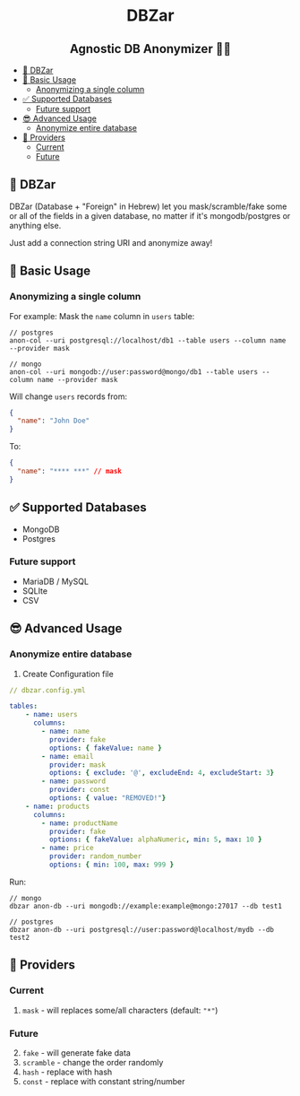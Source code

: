 <h1 align="center">DBZar</h1>
<h2 align="center">Agnostic DB Anonymizer 🔁👻</h2>

- [👻 DBZar](#-dbzar)
- [🔁 Basic Usage](#-basic-usage)
  - [Anonymizing a single column](#anonymizing-a-single-column)
- [✅ Supported Databases](#-supported-databases)
  - [Future support](#future-support)
- [😎 Advanced Usage](#-advanced-usage)
  - [Anonymize entire database](#anonymize-entire-database)
- [🔧 Providers](#-providers)
  - [Current](#current)
  - [Future](#future)

## 👻 DBZar

DBZar (Database + "Foreign" in Hebrew) let you mask/scramble/fake some or all
of the fields in a given database, no matter if it's mongodb/postgres or anything else.

Just add a connection string URI and anonymize away!

## 🔁 Basic Usage

### Anonymizing a single column

For example: Mask the `name` column in `users` table:

```
// postgres
anon-col --uri postgresql://localhost/db1 --table users --column name --provider mask

// mongo
anon-col --uri mongodb://user:password@mongo/db1 --table users --column name --provider mask
```

Will change `users` records from:

```json
{
  "name": "John Doe"
}
```

To:

```json
{
  "name": "**** ***" // mask
}
```

## ✅ Supported Databases

- MongoDB
- Postgres

### Future support

- MariaDB / MySQL
- SQLIte
- CSV

## 😎 Advanced Usage

### Anonymize entire database

1. Create Configuration file

```yaml
// dbzar.config.yml

tables:
    - name: users
      columns:
        - name: name
          provider: fake
          options: { fakeValue: name }
        - name: email
          provider: mask
          options: { exclude: '@', excludeEnd: 4, excludeStart: 3}
        - name: password
          provider: const
          options: { value: "REMOVED!"}
    - name: products
      columns:
        - name: productName
          provider: fake
          options: { fakeValue: alphaNumeric, min: 5, max: 10 }
        - name: price
          provider: random_number
          options: { min: 100, max: 999 }

```

Run:

```
// mongo
dbzar anon-db --uri mongodb://example:example@mongo:27017 --db test1

// postgres
dbzar anon-db --uri postgresql://user:password@localhost/mydb --db test2
```

## 🔧 Providers

### Current

1. `mask` - will replaces some/all characters (default: `"*"`)

### Future

2. `fake` - will generate fake data
3. `scramble` - change the order randomly
4. `hash` - replace with hash
5. `const` - replace with constant string/number
